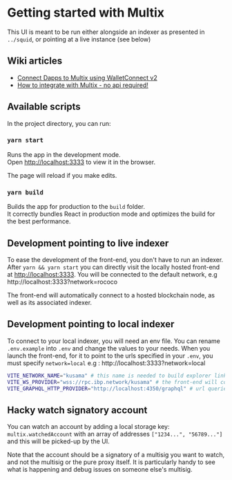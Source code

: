 # Getting started with Multix

This UI is meant to be run either alongside an indexer as presented in `../squid`, or pointing at a live instance (see below)

## Wiki articles

- [Connect Dapps to Multix using WalletConnect v2](https://github.com/ChainSafe/Multix/wiki/Connect-Dapps-to-Multix-using-WalletConnect-v2)
- [How to integrate with Multix - no api required!](https://github.com/ChainSafe/Multix/wiki/Multix-integration)

## Available scripts

In the project directory, you can run:

### `yarn start`

Runs the app in the development mode.\
Open [http://localhost:3333](http://localhost:3333) to view it in the browser.

The page will reload if you make edits.

### `yarn build`

Builds the app for production to the `build` folder.\
It correctly bundles React in production mode and optimizes the build for the best performance.

## Development pointing to live indexer

To ease the development of the front-end, you don't have to run an indexer.
After `yarn && yarn start` you can directly visit the locally hosted front-end at [http://localhost:3333](http://localhost:3333).
You will be connected to the default network, e.g http://localhost:3333?network=rococo

The front-end will automatically connect to a hosted blockchain node, as well as its associated indexer.

## Development pointing to local indexer

To connect to your local indexer, you will need an env file. You can rename `.env.example` into `.env` and change the values to your needs.
When you launch the front-end, for it to point to the urls specified in your `.env`, you must specify `network=local` e.g : http://localhost:3333?network=local

```bash
VITE_NETWORK_NAME="kusama" # this name is needed to build explorer links
VITE_WS_PROVIDER="wss://rpc.ibp.network/kusama" # the front-end will connect to this blockchain node
VITE_GRAPHQL_HTTP_PROVIDER="http://localhost:4350/graphql" # url queried for the indexer queries
```

## Hacky watch signatory account

You can watch an account by adding a local storage key: `multix.watchedAccount` with an array of addresses `["1234...", "56789..."]` and this will be picked-up by the UI.

Note that the account should be a signatory of a multisig you want to watch, and not the multisig or the pure proxy itself.
It is particularly handy to see what is happening and debug issues on someone else's multisig.
